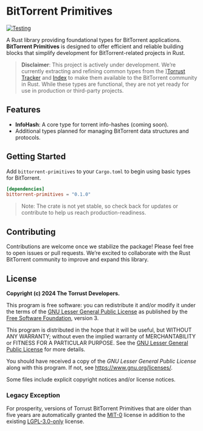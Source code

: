# BitTorrent Primitives

[![Testing](https://github.com/torrust/bittorrent-primitives/actions/workflows/testing.yaml/badge.svg)](https://github.com/torrust/bittorrent-primitives/actions/workflows/testing.yaml)

A Rust library providing foundational types for BitTorrent applications. **BitTorrent Primitives** is designed to offer efficient and reliable building blocks that simplify development for BitTorrent-related projects in Rust.

> **Disclaimer**: This project is actively under development. We’re currently extracting and refining common types from the ][Torrust Tracker](https://github.com/torrust/torrust-tracker) and [Index](https://github.com/torrust/torrust-index) to make them available to the BitTorrent community in Rust. While these types are functional, they are not yet ready for use in production or third-party projects.

## Features

- **InfoHash**: A core type for torrent info-hashes (coming soon).
- Additional types planned for managing BitTorrent data structures and protocols.

## Getting Started

Add `bittorrent-primitives` to your `Cargo.toml` to begin using basic types for BitTorrent.

```toml
[dependencies]
bittorrent-primitives = "0.1.0"
```

> Note: The crate is not yet stable, so check back for updates or contribute to help us reach production-readiness.

## Contributing

Contributions are welcome once we stabilize the package! Please feel free to open issues or pull requests. We’re excited to collaborate with the Rust BitTorrent community to improve and expand this library.

## License

**Copyright (c) 2024 The Torrust Developers.**

This program is free software: you can redistribute it and/or modify it under the terms of the [GNU Lesser General Public License][LGPL_3_0] as published by the [Free Software Foundation][FSF], version 3.

This program is distributed in the hope that it will be useful, but WITHOUT ANY WARRANTY; without even the implied warranty of MERCHANTABILITY or FITNESS FOR A PARTICULAR PURPOSE. See the [GNU Lesser General Public License][LGPL_3_0] for more details.

You should have received a copy of the *GNU Lesser General Public License* along with this program. If not, see <https://www.gnu.org/licenses/>.

Some files include explicit copyright notices and/or license notices.

### Legacy Exception

For prosperity, versions of Torrust BitTorrent Primitives that are older than five years are automatically granted the [MIT-0][MIT_0] license in addition to the existing [LGPL-3.0-only][LGPL_3_0] license.

[LGPL_3_0]: ./LICENSE
[MIT_0]: ./docs/licenses/LICENSE-MIT_0
[FSF]: https://www.fsf.org/
